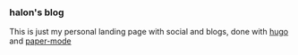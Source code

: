 ### halon's blog

This is just my personal landing page with social and blogs, done with [hugo](https://gohugo.io/) and [paper-mode](https://github.com/adityatelange/hugo-PaperMod/)